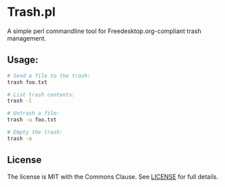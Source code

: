 # Trash.pl

A simple perl commandline tool for Freedesktop.org-compliant trash management.

## Usage:

```sh
# Send a file to the trash:
trash foo.txt

# List trash contents:
trash -l

# Untrash a file:
trash -u foo.txt

# Empty the trash:
trash -e
```

## License

The license is MIT with the Commons Clause. See [LICENSE](LICENSE) for full
details.
